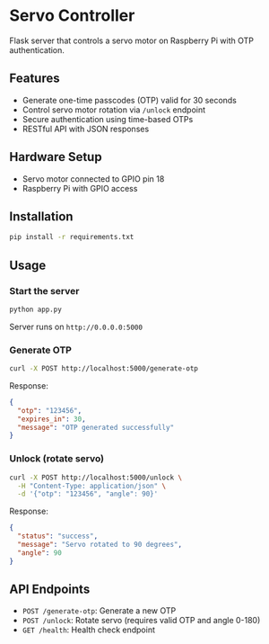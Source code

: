 # Servo Controller

Flask server that controls a servo motor on Raspberry Pi with OTP authentication.

## Features

- Generate one-time passcodes (OTP) valid for 30 seconds
- Control servo motor rotation via `/unlock` endpoint
- Secure authentication using time-based OTPs
- RESTful API with JSON responses

## Hardware Setup

- Servo motor connected to GPIO pin 18
- Raspberry Pi with GPIO access

## Installation

```bash
pip install -r requirements.txt
```

## Usage

### Start the server
```bash
python app.py
```

Server runs on `http://0.0.0.0:5000`

### Generate OTP
```bash
curl -X POST http://localhost:5000/generate-otp
```

Response:
```json
{
  "otp": "123456",
  "expires_in": 30,
  "message": "OTP generated successfully"
}
```

### Unlock (rotate servo)
```bash
curl -X POST http://localhost:5000/unlock \
  -H "Content-Type: application/json" \
  -d '{"otp": "123456", "angle": 90}'
```

Response:
```json
{
  "status": "success",
  "message": "Servo rotated to 90 degrees",
  "angle": 90
}
```

## API Endpoints

- `POST /generate-otp`: Generate a new OTP
- `POST /unlock`: Rotate servo (requires valid OTP and angle 0-180)
- `GET /health`: Health check endpoint